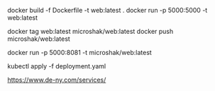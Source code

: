 docker build -f Dockerfile -t web:latest .
docker run -p 5000:5000 -t web:latest 

docker tag web:latest microshak/web:latest
docker push microshak/web:latest

docker run -p 5000:8081 -t microshak/web:latest 




kubectl apply -f deployment.yaml



https://www.de-ny.com/services/